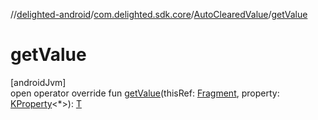 //[delighted-android](../../../index.md)/[com.delighted.sdk.core](../index.md)/[AutoClearedValue](index.md)/[getValue](get-value.md)

# getValue

[androidJvm]\
open operator override fun [getValue](get-value.md)(thisRef: [Fragment](https://developer.android.com/reference/kotlin/androidx/fragment/app/Fragment.html), property: [KProperty](https://kotlinlang.org/api/latest/jvm/stdlib/kotlin.reflect/-k-property/index.html)&lt;*&gt;): [T](index.md)
